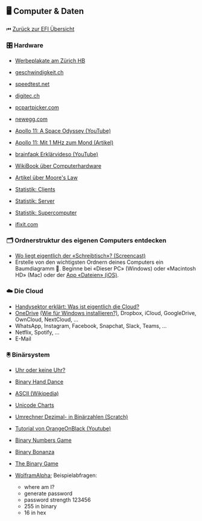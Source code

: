## 🖥 Computer & Daten

⏮ [Zurück zur EFI Übersicht](/efi/)

### 🎛 Hardware
* [Werbeplakate am Zürich HB](https://www.tagesanzeiger.ch/zuerich/stadt/swisscom-lueftet-geheimnis-um-schwarze-boxen-am-hb-zuerich/story/29988994)
* [geschwindigkeit.ch](https://www.geschwindigkeit.ch/)
* [speedtest.net](https://www.speedtest.net/)

* [digitec.ch](https://www.digitec.ch/)
* [pcpartpicker.com](https://pcpartpicker.com/)
* [newegg.com](https://www.newegg.com/)

* [Apollo 11: A Space Odyssey (YouTube)](https://www.youtube.com/watch?v=yDm5RVzUlGk)
* [Apollo 11: Mit 1 MHz zum Mond (Artikel)](https://www.pctipp.ch/news/gesellschaft/artikel/apollo-11-mit-1-mhz-zum-mond-80567/)

* [brainfaqk Erklärvideso (YouTube)](https://www.youtube.com/playlist?list=PL6DU7YsYvRpA31RgBg1MUTf2EuVtmAF-E&app=desktop)
* [WikiBook über Computerhardware](https://de.m.wikibooks.org/wiki/Computerhardware_f%C3%BCr_Anf%C3%A4nger)
* [Artikel über Moore's Law](https://www.spiegel.de/netzwelt/web/moore-s-law-die-goldene-regel-der-chiphersteller-broeckelt-a-1083468.html)

* [Statistik: Clients](https://gs.statcounter.com/os-market-share)
* [Statistik: Server](https://w3techs.com/technologies/overview/operating_system)
* [Statistik: Supercomputer](https://www.top500.org/statistics/overtime/)

* [ifixit.com](https://www.ifixit.com)

### 🗂 Ordnerstruktur des eigenen Computers entdecken

* [Wo liegt eigentlich der «Schreibtisch»? (Screencast)](https://is.gd/woliegtderschreibtisch)
* Erstelle von den wichtigsten Ordnern deines Computers ein Baumdiagramm 🌳. Beginne bei «Dieser PC» (Windows) oder «Macintosh HD» (Mac) oder der [App «Dateien» (iOS)](https://apps.apple.com/ch/app/file/id1232058109).

### ☁️ Die Cloud
* [Handysektor erklärt: Was ist eigentlich die Cloud?](https://www.youtube.com/watch?v=VhqSH8HPioU)
* [OneDrive](https://onedrive.live.com/about/de-ch/download/) [(Wie für Windows installieren?)](https://is.gd/onedrivewin), Dropbox, iCloud, GoogleDrive, OwnCloud, NextCloud, ...
* WhatsApp, Instagram, Facebook, Snapchat, Slack, Teams, ...
* Netflix, Spotify, ...
* E-Mail

### 🖲 Binärsystem
* [Uhr oder keine Uhr?](http://abenteuer-informatik.de/bu.html)
* [Binary Hand Dance](https://www.youtube.com/watch?v=OCYZTg3jahU)
* [ASCII (Wikipedia)](https://de.wikipedia.org/wiki/American_Standard_Code_for_Information_Interchange)
* [Unicode Charts](https://www.unicode.org/charts/)
* [Umrechner Dezimal- in Binärzahlen (Scratch)](https://scratch.mit.edu/projects/227035991/)
* [Tutorial von OrangeOnBlack (Youtube)](https://www.youtube.com/watch?v=vRgNi2zqUgA)
* [Binary Numbers Game](https://games.penjee.com/binary-numbers-game/)
* [Binary Bonanza](https://games.penjee.com/binary-bonanza/)
* [The Binary Game](https://studio.code.org/projects/applab/iukLbcDnzqgoxuu810unLw)

* [WolframAlpha](https://www.wolframalpha.com/); Beispielabfragen:
    * where am I?
    * generate password
    * password strength 123456
    * 255 in binary
    * 16 in hex